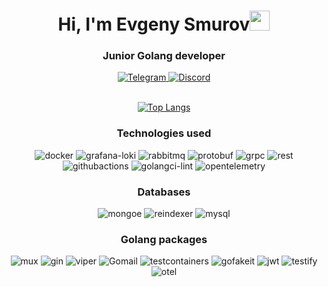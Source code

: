 <div id="header" align="center">
  <h1>Hi, I'm Evgeny Smurov<img src="https://github.com/blackcater/blackcater/raw/main/images/Hi.gif" height="32"/></h1>
  <h3>Junior Golang developer</h3>
  <a href="https://t.me/sociopathevgen">
    <img alt="Telegram" href="t.me/sociopathevgen" src="https://img.shields.io/badge/%20%40sociopathevgen-telegram-blue?style=for-the-badge&logo=telegram">
  </a>
  <a href="https://discordapp.com/users/336917784661458963">
    <img alt="Discord" src="https://img.shields.io/badge/ewgen-discord-black?style=for-the-badge&logo=discord&logoColor=white&labelColor=black">
  </a>
</div>
</br>

<div class="about" align=center>

<div id="pl">

[![Top Langs](https://github-readme-stats.vercel.app/api/top-langs/?username=ewvwgen)](https://github.com/anuraghazra/github-readme-stats)
  
</div>

  <h3>Technologies used</h3>
  <img alt="docker" src="https://img.shields.io/badge/Docker-blue?style=for-the-badge">
  <img alt="grafana-loki" src="https://img.shields.io/badge/grafana-loki-orange?style=for-the-badge">
  <img alt="rabbitmq" src="https://img.shields.io/badge/rabbitMQ-orange?style=for-the-badge">
  <img alt="protobuf" src="https://img.shields.io/badge/protobuf-lightgray?style=for-the-badge">
  <img alt="grpc" src="https://img.shields.io/badge/grpc-aquamarine?style=for-the-badge">
  <img alt="rest" src="https://img.shields.io/badge/restAPI-lightblue?style=for-the-badge">
  <img alt="githubactions" src="https://img.shields.io/badge/GitHub%20Actions-lightgray?style=for-the-badge">
  <img alt="golangci-lint" src="https://img.shields.io/badge/golangci--lint-lightblue?style=for-the-badge">
  <img alt="opentelemetry" src="https://img.shields.io/badge/opentelemetry-728FCE?style=for-the-badge">
   
  <h3>Databases</h3>
  <img alt="mongoe" src="https://img.shields.io/badge/mongoDB-darkgreen?style=for-the-badge">
  <img alt="reindexer" src="https://img.shields.io/badge/reindexer-gray?style=for-the-badge">
  <img alt="mysql" src="https://img.shields.io/badge/mysql-lightblue?style=for-the-badge">
  
  <h3>Golang packages</h3>
  <img alt="mux" src="https://img.shields.io/badge/gorilla/mux-gray?style=for-the-badge">
  <img alt="gin" src="https://img.shields.io/badge/Gin--Gonic-blue?style=for-the-badge">
  <img alt="viper" src="https://img.shields.io/badge/viper-green?style=for-the-badge">
  <img alt="Gomail" src="https://img.shields.io/badge/Gomail-gray?style=for-the-badge">
  <img alt="testcontainers" src="https://img.shields.io/badge/testcontainers-aquamarine?style=for-the-badge">
  <img alt="gofakeit" src="https://img.shields.io/badge/gofakeit-orange?style=for-the-badge">
  <img alt="jwt" src="https://img.shields.io/badge/jwt-black?style=for-the-badge">
  <img alt="testify" src="https://img.shields.io/badge/testify-gray?style=for-the-badge">
  <img alt="otel" src="https://img.shields.io/badge/otel-728FCE?style=for-the-badge">
</div>
